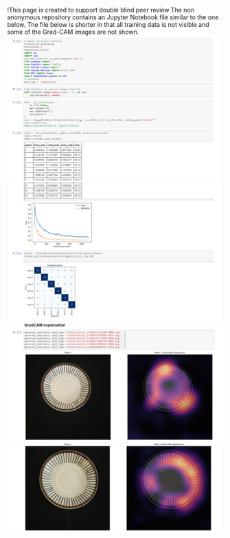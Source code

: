 !This page is created to support double blind peer review
The non anonymous repository contains an Jupyter Notebook file similar to the one below. The file below is shorter in that all training data is not visible and some of the Grad-CAM images are not shown. 
![title](images/git1.png)
![title](images/git2.png)
![title](images/git3.png)
![title](images/git4.png)
